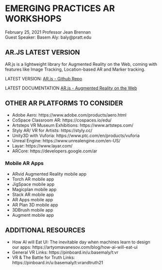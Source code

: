 <h1> EMERGING PRACTICES AR WORKSHOPS</H1>
February 25, 2021
Professor Jean Brennan
<br />Guest Speaker: Basem Aly: baly@pratt.edu

<h2>AR.JS LATEST VERSION</H2>
AR.js is a lightweight library for Augmented Reality on the Web, coming with features like Image Tracking, Location-based AR and Marker tracking.

LATEST VERSION:
<a href="https://github.com/AR-js-org/AR.js">AR.js - Github Repo</a>

LATEST DOCUMENTATION
<a href="https://ar-js-org.github.io/AR.js-Docs/">AR.js - Augmented Reality on the Web</a>


<h2>OTHER AR PLATFORMS TO CONSIDER</H2>
<ul>
  <li>Adobe Aero: https://www.adobe.com/products/aero.html</li>
  <li>CoSpace Classroom AR: https://cospaces.io/edu/</li>
  <li>Artsteps VR Museum Exhibitions: https://www.artsteps.com/</li>
  <li>Styly AR/ VR for Artists: https://styly.cc/</li>
  <li>Unity3D with Vuforia: https://www.ptc.com/en/products/vuforia</li>
  <li>Unreal Engine: https://www.unrealengine.com/en-US/</li>
  <li>Layar: https://www.layar.com/</li>
  <li>ARCore: https://developers.google.com/ar</li>
</ul>

<h3>Mobile AR Apps</h3>

- ARvid Augmented Reality mobile app
- Torch AR mobile app
- JigSpace mobile app
- Magicplan mobile app
- Stack AR mobile app
- AR Apps mobile app
- AR Plan 3D mobile app
- 3DBrush mobile app
- Augment mobile app

<h2>ADDITIONAL RESOURCES</H2>
<ul>
  <li>How AI will Eat UI: The inevitable day when machines learn to design our apps: https://artyomavanesov.com/blog/how-ai-will-eat-ui</li>
  <li>General VR Links: https://pinboard.in/u:basemaly/t:vr </li>
  <li>VR & The Battle for Truth Links: https://pinboard.in/u:basemaly/t:vrandtruth21 </li>
</ul>
